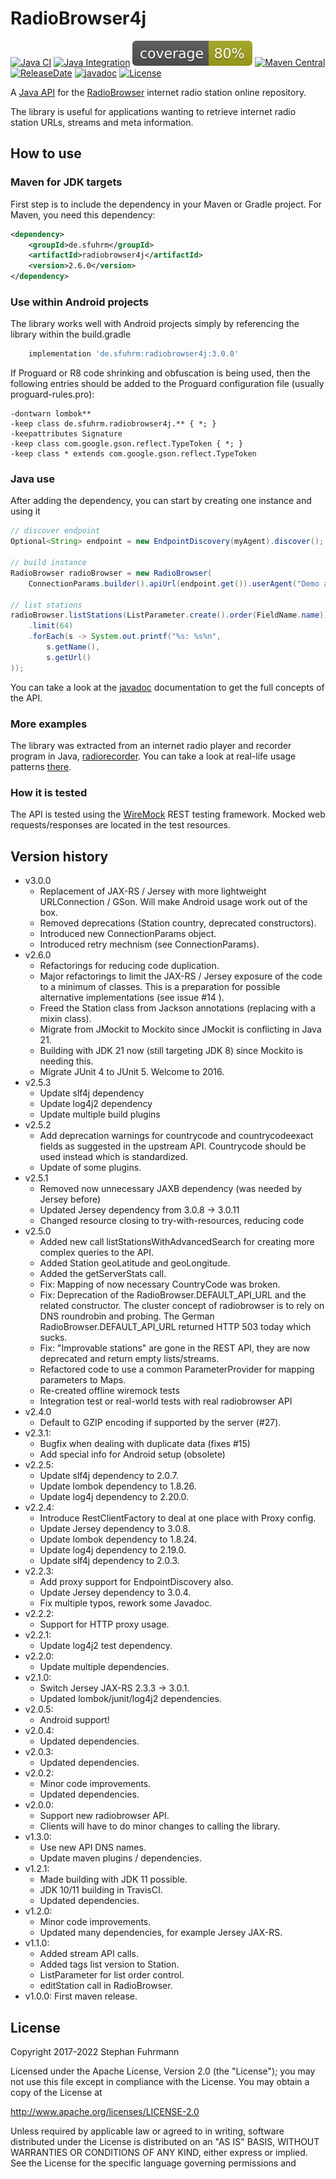 RadioBrowser4j 
===================
[![Java CI](https://github.com/sfuhrm/radiobrowser4j/actions/workflows/maven.yml/badge.svg)](https://github.com/sfuhrm/radiobrowser4j/actions/workflows/maven.yml)
[![Java Integration](https://github.com/sfuhrm/radiobrowser4j/actions/workflows/maven-integration.yml/badge.svg)](https://github.com/sfuhrm/radiobrowser4j/actions/workflows/maven-integration.yml)
[![Coverage](https://raw.githubusercontent.com/sfuhrm/radiobrowser4j/gh-pages/jacoco.svg)]() 
[![Maven Central](https://maven-badges.herokuapp.com/maven-central/de.sfuhrm/radiobrowser4j/badge.svg)](https://maven-badges.herokuapp.com/maven-central/de.sfuhrm/radiobrowser4j)
[![ReleaseDate](https://img.shields.io/github/release-date/sfuhrm/radiobrowser4j)](https://github.com/sfuhrm/radiobrowser4j/releases)
[![javadoc](https://javadoc.io/badge2/de.sfuhrm/radiobrowser4j/javadoc.svg)](https://javadoc.io/doc/de.sfuhrm/radiobrowser4j)
[![License](https://img.shields.io/badge/License-Apache%202.0-blue.svg)](https://opensource.org/licenses/Apache-2.0) 

A [Java API](https://javadoc.io/doc/de.sfuhrm/radiobrowser4j/latest/de/sfuhrm/radiobrowser4j/package-summary.html) for
the [RadioBrowser](http://www.radio-browser.info)
internet radio station online repository.

The library is useful for applications wanting to retrieve
internet radio station URLs, streams and meta information.

## How to use

### Maven for JDK targets

First step is to include the dependency in your Maven or
Gradle project.
For Maven, you need this dependency:

```xml
<dependency>
    <groupId>de.sfuhrm</groupId>
    <artifactId>radiobrowser4j</artifactId>
    <version>2.6.0</version>
</dependency>
```

### Use within Android projects

The library works well with Android projects simply by referencing the library within the build.gradle

```gradle
    implementation 'de.sfuhrm:radiobrowser4j:3.0.0'
```

If Proguard or R8 code shrinking and obfuscation is being used, then the following entries should be added to the Proguard configuration file (usually proguard-rules.pro):

```
-dontwarn lombok**
-keep class de.sfuhrm.radiobrowser4j.** { *; }
-keepattributes Signature
-keep class com.google.gson.reflect.TypeToken { *; }
-keep class * extends com.google.gson.reflect.TypeToken
```
### Java use

After adding the dependency, you can start
by creating one instance and using it

```java
// discover endpoint
Optional<String> endpoint = new EndpointDiscovery(myAgent).discover();

// build instance
RadioBrowser radioBrowser = new RadioBrowser(
    ConnectionParams.builder().apiUrl(endpoint.get()).userAgent("Demo agent/1.0").timeout(5000).build());

// list stations
radioBrowser.listStations(ListParameter.create().order(FieldName.name))
    .limit(64)
    .forEach(s -> System.out.printf("%s: %s%n",
        s.getName(),
        s.getUrl()
));
```

You can take a look at the [javadoc](https://javadoc.io/doc/de.sfuhrm/radiobrowser4j)
documentation to get the full concepts of the API.

### More examples

The library was extracted from an internet radio player and recorder program
in Java, [radiorecorder](https://github.com/sfuhrm/radiorecorder).
You can take a look at real-life usage patterns
[there](https://github.com/sfuhrm/radiorecorder/blob/master/src/main/java/de/sfuhrm/radiorecorder/Main.java).

### How it is tested

The API is tested using the [WireMock](http://wiremock.org/) REST testing
framework. Mocked web requests/responses are
located in the test resources.

## Version history

* v3.0.0
  - Replacement of JAX-RS / Jersey with more lightweight URLConnection / GSon.
    Will make Android usage work out of the box.
  - Removed deprecations (Station country, deprecated constructors).
  - Introduced new ConnectionParams object.
  - Introduced retry mechnism (see ConnectionParams).
* v2.6.0
  - Refactorings for reducing code duplication.
  - Major refactorings to limit the JAX-RS / Jersey exposure of the code to a minimum of classes. This is a preparation for possible alternative implementations (see issue #14 ).
  - Freed the Station class from Jackson annotations (replacing with a mixin class).
  - Migrate from JMockit to Mockito since JMockit is conflicting in Java 21.
  - Building with JDK 21 now (still targeting JDK 8) since Mockito is needing this.
  - Migrate JUnit 4 to JUnit 5. Welcome to 2016.
* v2.5.3
  - Update slf4j dependency
  - Update log4j2 dependency
  - Update multiple build plugins
* v2.5.2
  - Add deprecation warnings for countrycode and countrycodeexact fields as suggested in the upstream API. Countrycode should be used instead which is standardized.
  - Update of some plugins.
* v2.5.1
  - Removed now unnecessary JAXB dependency (was needed by Jersey before)
  - Updated Jersey dependency from 3.0.8 -> 3.0.11
  - Changed resource closing to try-with-resources, reducing code 
* v2.5.0
  - Added new call listStationsWithAdvancedSearch for creating more complex queries to the API.
  - Added Station geoLatitude and geoLongitude.
  - Added the getServerStats call.
  - Fix: Mapping of now necessary CountryCode was broken.
  - Fix: Deprecation of the RadioBrowser.DEFAULT_API_URL and the related constructor. The cluster concept of radiobrowser is to rely on DNS roundrobin and probing. The German RadioBrowser.DEFAULT_API_URL returned HTTP 503 today which sucks.
  - Fix: "Improvable stations" are gone in the REST API, they are now deprecated and return empty lists/streams.
  - Refactored code to use a common ParameterProvider for mapping parameters to Maps.
  - Re-created offline wiremock tests
  - Integration test or real-world tests with real radiobrowser API
* v2.4.0
  - Default to GZIP encoding if supported by the server (#27).
* v2.3.1:
  - Bugfix when dealing with duplicate data  (fixes #15)
  - Add special info for  Android setup (obsolete)
* v2.2.5:
  - Update slf4j dependency to 2.0.7.
  - Update lombok dependency to 1.8.26.
  - Update log4j dependency to 2.20.0.
* v2.2.4:
  - Introduce RestClientFactory to deal at one place with Proxy config.
  - Update Jersey dependency to 3.0.8.
  - Update lombok dependency to 1.8.24.
  - Update log4j dependency to 2.19.0.
  - Update slf4j dependency to 2.0.3.
* v2.2.3:
  - Add proxy support for EndpointDiscovery also.
  - Update Jersey dependency to 3.0.4.
  - Fix multiple typos, rework some Javadoc.
* v2.2.2:
  - Support for HTTP proxy usage.
* v2.2.1:
  - Update log4j2 test dependency.
* v2.2.0:
  - Update multiple dependencies.
* v2.1.0:
  - Switch Jersey JAX-RS 2.3.3 -> 3.0.1.
  - Updated lombok/junit/log4j2 dependencies.
* v2.0.5:
  - Android support!
* v2.0.4:
  - Updated dependencies.
* v2.0.3:
  - Updated dependencies.
* v2.0.2:
  - Minor code improvements.
  - Updated dependencies.
* v2.0.0:
  - Support new radiobrowser API.
  - Clients will have to do minor changes to calling the library.
* v1.3.0:
  - Use new API DNS names.
  - Update maven plugins / dependencies.
* v1.2.1:
  - Made building with JDK 11 possible.
  - JDK 10/11 building in TravisCI.
  - Updated dependencies.
* v1.2.0:
  - Minor code improvements.
  - Updated many dependencies, for example Jersey JAX-RS.
* v1.1.0:
  - Added stream API calls.
  - Added tags list version to Station.
  - ListParameter for list order control.
  - editStation call in RadioBrowser.
* v1.0.0: First maven release.

## License

Copyright 2017-2022 Stephan Fuhrmann

Licensed under the Apache License, Version 2.0 (the "License");
you may not use this file except in compliance with the License.
You may obtain a copy of the License at

http://www.apache.org/licenses/LICENSE-2.0

Unless required by applicable law or agreed to in writing, software
distributed under the License is distributed on an "AS IS" BASIS,
WITHOUT WARRANTIES OR CONDITIONS OF ANY KIND, either express or implied.
See the License for the specific language governing permissions and
